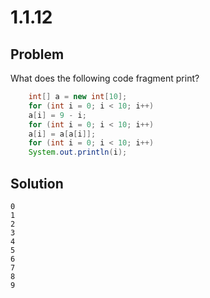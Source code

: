 # 1.1.12

## Problem

What does the following code fragment print?

```java
    int[] a = new int[10];
    for (int i = 0; i < 10; i++)
    a[i] = 9 - i;
    for (int i = 0; i < 10; i++)
    a[i] = a[a[i]];
    for (int i = 0; i < 10; i++)
    System.out.println(i);
```

## Solution
```
0
1
2
3
4
5
6
7
8
9
```
